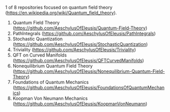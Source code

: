 1 of 8 repositories focused on quantum field theory (https://en.wikipedia.org/wiki/Quantum_field_theory). 
  1. Quantum Field Theory (https://github.com/AeschylusOfEleusis/Quantum-Field-Theory)
  2. PathIntegrals (https://github.com/AeschylusOfEleusis/PathIntegrals)
  3. Stochastic Quantization (https://github.com/AeschylusOfEleusis/StochasticQuantization)
  4. Triviality (https://github.com/AeschylusOfEleusis/Triviality)
  5. QFT on Curved Manifolds (https://github.com/AeschylusOfEleusis/QFTCurvedManifolds)
  6. Nonequilibrium Quantum Field Theory (https://github.com/AeschylusOfEleusis/Nonequilibrium-Quantum-Field-Theory)
  7. Foundations of Quantum Mechanics (https://github.com/AeschylusOfEleusis/FoundationsOfQuantumMechanics)
  8. Koopman Von Neumann Mechanics (https://github.com/AeschylusOfEleusis/KoopmanVonNeumann)
